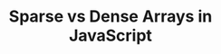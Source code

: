 ---
title: "Sparse vs Dense Arrays in JavaScript"
description: "What's the difference between sparse and dence arrays in JavaScript"
published: "2021-10-19T06:00Z"
modified: "2021-10-19T06:00Z"
thumbnail: "./images/cover.png"
slug: javascript-sparse-dense-arrays
tags: ['javascript', 'array']
recommended: ['javascript-array-from-applications', 'operations-on-arrays-javascript']
type: post
---